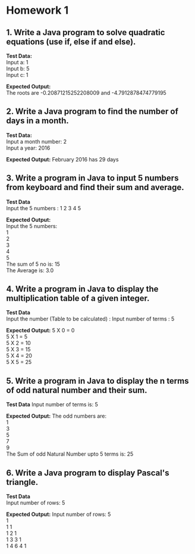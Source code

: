 # Homework 1

## 1. Write a Java program to solve quadratic equations (use if, else if and else).
**Test Data:**<br>
Input a: 1<br>
Input b: 5<br>
Input c: 1<br>

**Expected Output:**<br>
The roots are -0.20871215252208009 and -4.7912878474779195

## 2. Write a Java program to find the number of days in a month.
**Test Data:**<br>
Input a month number: 2<br>
Input a year: 2016<br>

**Expected Output:**
February 2016 has 29 days

## 3. Write a program in Java to input 5 numbers from keyboard and find their sum and average.
**Test Data**<br>
Input the 5 numbers : 1 2 3 4 5

**Expected Output:**<br>
Input the 5 numbers:<br>
1<br>
2<br>
3<br>
4<br>
5<br>
The sum of 5 no is: 15<br>
The Average is: 3.0<br>

## 4. Write a program in Java to display the multiplication table of a given integer.
**Test Data**<br>
Input the number (Table to be calculated) : Input number of terms : 5

**Expected Output:**
5 X 0 = 0<br>
5 X 1 = 5<br>
5 X 2 = 10<br>
5 X 3 = 15<br>
5 X 4 = 20<br>
5 X 5 = 25<br>

## 5. Write a program in Java to display the n terms of odd natural number and their sum.
**Test Data**
Input number of terms is: 5

**Expected Output:**
The odd numbers are:<br>
1<br>
3<br>
5<br>
7<br>
9<br>
The Sum of odd Natural Number upto 5 terms is: 25

## 6. Write a Java program to display Pascal's triangle.
**Test Data**<br>
Input number of rows: 5

**Expected Output:**
Input number of rows: 5<br>
1<br>
1 1<br>
1 2 1<br>
1 3 3 1<br>
1 4 6 4 1<br>